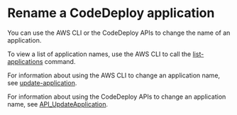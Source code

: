 # Rename a CodeDeploy application<a name="applications-rename"></a>

You can use the AWS CLI or the CodeDeploy APIs to change the name of an application\.

To view a list of application names, use the AWS CLI to call the [list\-applications](https://docs.aws.amazon.com/cli/latest/reference/deploy/list-applications.html) command\.

For information about using the AWS CLI to change an application name, see [update\-application](https://docs.aws.amazon.com/cli/latest/reference/deploy/update-application.html)\.

For information about using the CodeDeploy APIs to change an application name, see [API\_UpdateApplication](https://docs.aws.amazon.com/codedeploy/latest/APIReference/API_UpdateApplication.html)\.